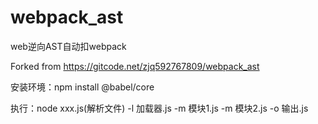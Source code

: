 # webpack_ast
web逆向AST自动扣webpack

Forked from <https://gitcode.net/zjq592767809/webpack_ast>

安装环境：npm install @babel/core


执行：node xxx.js(解析文件) -l 加载器.js -m 模块1.js -m 模块2.js -o 输出.js
